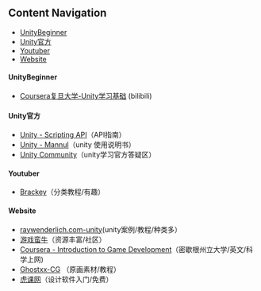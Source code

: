 ## Content Navigation
* [UnityBeginner](#UnityBeginner)
* [Unity官方](#Unity官方)
* [Youtuber](#Youtuber)
* [Website](#Website)



#### UnityBeginner
- [Coursera复旦大学-Unity学习基础](https://www.bilibili.com/video/av10755879/%20) (bilibili)

#### Unity官方
- [Unity - Scripting API](https://docs.unity3d.com/2017.2/Documentation/ScriptReference/index.html)（API指南）
- [Unity - Mannul](https://docs.unity3d.com/2017.2/Documentation/Manual/UnityManual.html)（unity 使用说明书）
- [Unity Community](https://unity3d.com/cn/community)（unity学习官方答疑区）

#### Youtuber
- [Brackey](https://www.youtube.com/channel/UCYbK_tjZ2OrIZFBvU6CCMiA)（分类教程/有趣）

#### Website
- [raywenderlich.com-unity](https://www.raywenderlich.com/unity)(unity案例/教程/种类多）
- [游戏蛮牛](http://www.manew.com/)（资源丰富/社区）
- [Coursera - Introduction to Game Development](https://www.coursera.org/learn/game-development/)（密歇根州立大学/英文/科学上网)
- [Ghostxx-CG](http://ghostxx.com/) （原画素材/教程）
- [虎课网](https://huke88.com/)（设计软件入门/免费）

